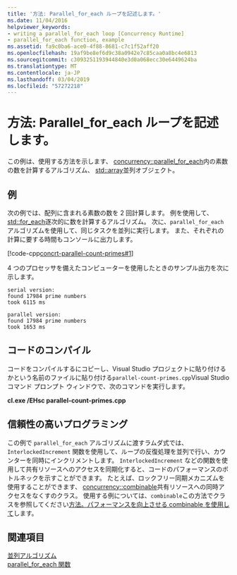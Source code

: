 ```yaml
---
title: '方法: Parallel_for_each ループを記述します。'
ms.date: 11/04/2016
helpviewer_keywords:
- writing a parallel_for_each loop [Concurrency Runtime]
- parallel_for_each function, example
ms.assetid: fa9c0ba6-ace0-4f88-8681-c7c1f52aff20
ms.openlocfilehash: 19af9be8ef6d9c38a0942e7c85caa0a8bc4e6813
ms.sourcegitcommit: c3093251193944840e3d0a068ecc30e6449624ba
ms.translationtype: MT
ms.contentlocale: ja-JP
ms.lasthandoff: 03/04/2019
ms.locfileid: "57272218"
---
```

# <a name="how-to-write-a-parallelforeach-loop"></a>方法: Parallel_for_each ループを記述します。

この例は、使用する方法を示します、 [concurrency::parallel_for_each](reference/concurrency-namespace-functions.md#parallel_for_each)内の素数の数を計算するアルゴリズム、 [std::array](../../standard-library/array-class-stl.md)並列オブジェクト。

## <a name="example"></a>例

次の例では、配列に含まれる素数の数を 2 回計算します。 例を使用して、 [std::for_each](../../standard-library/algorithm-functions.md#for_each)逐次的に数を計算するアルゴリズム。 次に、`parallel_for_each` アルゴリズムを使用して、同じタスクを並列に実行します。 また、それぞれの計算に要する時間もコンソールに出力します。

[!code-cpp[concrt-parallel-count-primes#1](../../parallel/concrt/codesnippet/cpp/how-to-write-a-parallel-for-each-loop_1.cpp)]

4 つのプロセッサを備えたコンピューターを使用したときのサンプル出力を次に示します。

```Output
serial version:
found 17984 prime numbers
took 6115 ms

parallel version:
found 17984 prime numbers
took 1653 ms
```

## <a name="compiling-the-code"></a>コードのコンパイル

コードをコンパイルするにコピーし、Visual Studio プロジェクトに貼り付けるかという名前のファイルに貼り付ける`parallel-count-primes.cpp`Visual Studio コマンド プロンプト ウィンドウで、次のコマンドを実行します。

**cl.exe /EHsc parallel-count-primes.cpp**

## <a name="robust-programming"></a>信頼性の高いプログラミング

この例で `parallel_for_each` アルゴリズムに渡すラムダ式では、`InterlockedIncrement` 関数を使用して、ループの反復処理を並列で行い、カウンターを同時にインクリメントします。 
  `InterlockedIncrement` などの関数を使用して共有リソースへのアクセスを同期化すると、コードのパフォーマンスのボトルネックを示すことができます。 たとえば、ロックフリー同期メカニズムを使用することができます、 [concurrency::combinable](../../parallel/concrt/reference/combinable-class.md)共有リソースへの同時アクセスをなくすのクラス。 使用する例については、`combinable`この方法でクラスを参照してください[方法。パフォーマンスを向上させる combinable を使用して](../../parallel/concrt/how-to-use-combinable-to-improve-performance.md)します。

## <a name="see-also"></a>関連項目

[並列アルゴリズム](../../parallel/concrt/parallel-algorithms.md)<br/>
[parallel_for_each 関数](reference/concurrency-namespace-functions.md#parallel_for_each)

